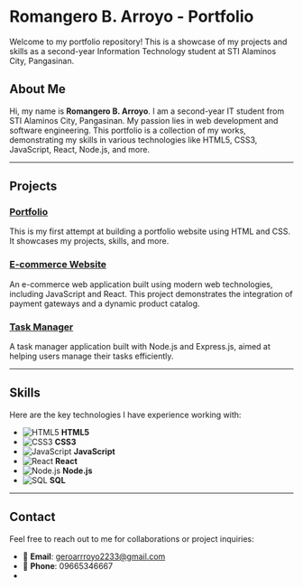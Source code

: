 # Romangero B. Arroyo - Portfolio

Welcome to my portfolio repository! This is a showcase of my projects and skills as a second-year Information Technology student at STI Alaminos City, Pangasinan.

## About Me
Hi, my name is **Romangero B. Arroyo**. I am a second-year IT student from STI Alaminos City, Pangasinan. My passion lies in web development and software engineering. This portfolio is a collection of my works, demonstrating my skills in various technologies like HTML5, CSS3, JavaScript, React, Node.js, and more.

---

## Projects

### [Portfolio](https://github.com/yourusername/portfolio)
This is my first attempt at building a portfolio website using HTML and CSS. It showcases my projects, skills, and more.

### [E-commerce Website](https://github.com/yourusername/ecommerce)
An e-commerce web application built using modern web technologies, including JavaScript and React. This project demonstrates the integration of payment gateways and a dynamic product catalog.

### [Task Manager](https://github.com/yourusername/task-manager)
A task manager application built with Node.js and Express.js, aimed at helping users manage their tasks efficiently.

---

## Skills
Here are the key technologies I have experience working with:

- ![HTML5](https://img.shields.io/badge/-HTML5-E34F26?style=flat-square&logo=html5&logoColor=white) **HTML5**
- ![CSS3](https://img.shields.io/badge/-CSS3-1572B6?style=flat-square&logo=css3) **CSS3**
- ![JavaScript](https://img.shields.io/badge/-JavaScript-F7DF1E?style=flat-square&logo=javascript&logoColor=black) **JavaScript**
- ![React](https://img.shields.io/badge/-React-61DAFB?style=flat-square&logo=react&logoColor=black) **React**
- ![Node.js](https://img.shields.io/badge/-Node.js-339933?style=flat-square&logo=node.js&logoColor=white) **Node.js**
- ![SQL](https://img.shields.io/badge/-SQL-4479A1?style=flat-square&logo=mysql&logoColor=white) **SQL**

---

## Contact
Feel free to reach out to me for collaborations or project inquiries:

- 📧 **Email**: [geroarrroyo2233@gmail.com](mailto:geroarrroyo2233@gmail.com)
- 📱 **Phone**: 09665346667
-
